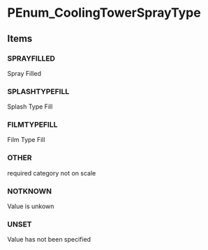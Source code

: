 # PEnum_CoolingTowerSprayType


<!-- end of short definition -->
## Items

### SPRAYFILLED
Spray Filled

### SPLASHTYPEFILL
Splash Type Fill

### FILMTYPEFILL
Film Type Fill

### OTHER
required category not on scale

### NOTKNOWN
Value is unkown

### UNSET
Value has not been specified
